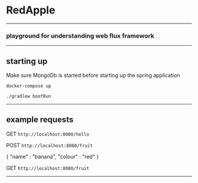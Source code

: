 # RedApple

***

### playground for understanding web flux framework

***

## starting up

Make sure MongoDb is started before starting up the spring application

`docker-compose up`

`./gradlew bootRun`
***

## example requests

GET `http://localhost:8080/hello`

POST
`http://localhost:8080/fruit`

{
"name" : "banana",
"colour" : "red"
}

GET `http://localhost:8080/fruit`
***
